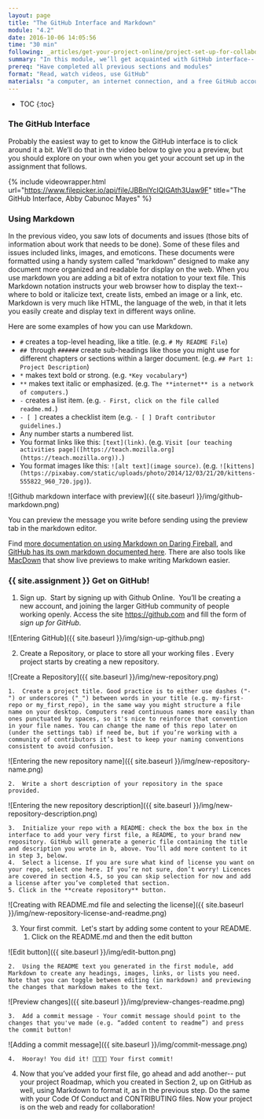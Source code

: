 ```yaml
---
layout: page
title: "The GitHub Interface and Markdown"
module: "4.2"
date: 2016-10-06 14:05:56
time: "30 min"
following: _articles/get-your-project-online/project-set-up-for-collaboration-with-github.md
summary: "In this module, we’ll get acquainted with GitHub interface-- the place where all the magic happens. You’ll also sign up for a GitHub account, and start getting your project online!"
prereq: "Have completed all previous sections and modules"
format: "Read, watch videos, use GitHub"
materials: "a computer, an internet connection, and a free GitHub account"
---
```

* TOC
{:toc}

### The GitHub Interface

Probably the easiest way to get to know the GitHub interface is to click around it a bit. We’ll do that in the video below to give you a preview, but you should explore on your own when you get your account set up in the assignment that follows.

{% include videowrapper.html
  url="https://www.filepicker.io/api/file/JBBnlYcIQlGAth3Uaw9F"
  title="The GitHub Interface, Abby Cabunoc Mayes" %}

### Using Markdown

In the previous video, you saw lots of documents and issues (those bits of information about work that needs to be done). Some of these files and issues included links, images, and emoticons. These documents were formatted using a handy system called “markdown” designed to make any document more organized and readable for display on the web. When you use markdown you are adding a bit of extra notation to your text file. This Markdown notation instructs your web browser how to display the text-- where to bold or italicize text, create lists, embed an image or a link, etc. Markdown is very much like HTML, the language of the web, in that it lets you easily create and display text in different ways online.

Here are some examples of how you can use Markdown.

*   `#` creates a top-level heading, like a title. (e.g. `# My README File`)
*   `## `through `######` create sub-headings like those you might use for different chapters or sections within a larger document. (e.g. `## Part 1: Project Description`)
*   `*` makes text bold or strong. (e.g. `*Key vocabulary*`)
*   `**` makes text italic or emphasized. (e.g. `The **internet** is a network of computers.`)
*   `-` creates a list item. (e.g. `- First, click on the file called readme.md.`)
*   `- [ ]` creates a checklist item (e.g. `- [ ] Draft contributor guidelines.`)
*   Any number starts a numbered list.
*   You format links like this: `[text](link)`. (e.g. `Visit [our teaching activities page]([https://teach.mozilla.org](https://teach.mozilla.org)).`)
*   You format images like this: `![alt text](image source)`. (e.g. `![kittens](https://pixabay.com/static/uploads/photo/2014/12/03/21/20/kittens-555822_960_720.jpg)`).

![Github markdown interface with preview]({{ site.baseurl }}/img/github-markdown.png)

You can preview the message you write before sending using the preview tab in the markdown editor.

Find [more documentation on using Markdown on Daring Fireball](http://daringfireball.net/projects/markdown/syntax), and [GitHub has its own markdown documented here](https://guides.github.com/features/mastering-markdown/). There are also tools like [MacDown](http://macdown.uranusjr.com/) that show live previews to make writing Markdown easier.

### {{ site.assignment }} Get on GitHub!

1.  Sign up.  Start by signing up with Github Online.  You’ll be creating a new account, and joining the larger GitHub community of people working openly. Access the site https://github.com and  fill the form of *sign up for GitHub*.

![Entering GitHub]({{ site.baseurl }}/img/sign-up-github.png)

2.  Create a Repository, or place to store all your working files . Every project starts by creating a new repository.

![Create a Repository]({{ site.baseurl }}/img/new-repository.png)

    1.  Create a project title. Good practice is to either use dashes ("-") or underscores ("_") between words in your title (e.g. my-first-repo or my_first_repo), in the same way you might structure a file name on your desktop. Computers read continuous names more easily than ones punctuated by spaces, so it's nice to reinforce that convention in your file names. You can change the name of this repo later on (under the settings tab) if need be, but if you’re working with a community of contributors it’s best to keep your naming conventions consistent to avoid confusion.

![Entering the new repository name]({{ site.baseurl }}/img/new-repository-name.png)

    2.  Write a short description of your repository in the space provided.

![Entering the new repository description]({{ site.baseurl }}/img/new-repository-description.png)
    
    3.  Initialize your repo with a README: check the box the box in the interface to add your very first file, a README, to your brand new repository. GitHub will generate a generic file containing the title and description you wrote in b, above. You’ll add more content to it in step 3, below.
    4.  Select a license. If you are sure what kind of license you want on your repo, select one here. If you’re not sure, don’t worry! Licences are covered in section 4.5, so you can skip selection for now and add a license after you’ve completed that section. 
    5. Click in the **create repository** button.

![Creating with README.md file and selecting the license]({{ site.baseurl }}/img/new-repository-license-and-readme.png)    
    
3.  Your first commit.  Let's start by adding some content to your README.
    1.  Click on the README.md and then the edit button 

![Edit button]({{ site.baseurl }}/img/edit-button.png) 

    2.  Using the README text you generated in the first module, add Markdown to create any headings, images, links, or lists you need. Note that you can toggle between editing (in markdown) and previewing the changes that markdown makes to the text.

![Preview changes]({{ site.baseurl }}/img/preview-changes-readme.png) 

    3.  Add a commit message - Your commit message should point to the changes that you've made (e.g. “added content to readme”) and press the commit button! 

![Adding a commit message]({{ site.baseurl }}/img/commit-message.png) 

    4.  Hooray! You did it! 👏🏽✨🎉 Your first commit!
    
4.  Now that you’ve added your first file, go ahead and add another-- put your project Roadmap, which you created in Section 2, up on GitHub as well, using Markdown to format it, as in the previous step. Do the same with your Code Of Conduct and CONTRIBUTING files. Now your project is on the web and ready for collaboration!
